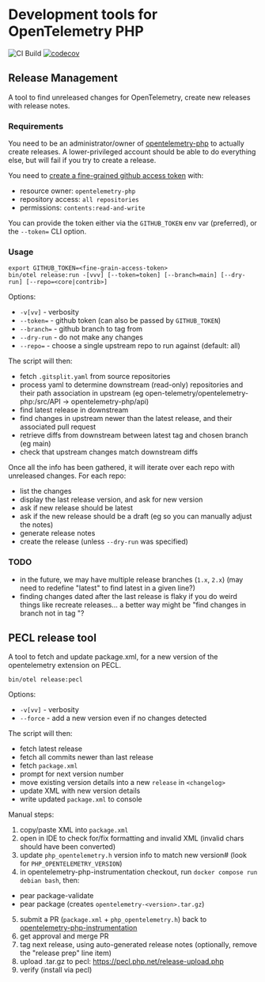 # Development tools for OpenTelemetry PHP

![CI Build](https://github.com/opentelemetry-php/dev-tools/workflows/PHP%20QA/badge.svg)
[![codecov](https://codecov.io/gh/opentelemetry-php/dev-tools/branch/main/graph/badge.svg?token=DSL6OW6TGC)](https://codecov.io/gh/opentelemetry-php/dev-tools)

## Release Management

A tool to find unreleased changes for OpenTelemetry, create new releases with release notes.

### Requirements

You need to be an administrator/owner of [opentelemetry-php](https://github.com/opentelemetry-php) to actually create releases. A lower-privileged account
should be able to do everything else, but will fail if you try to create a release.

You need to [create a fine-grained github access token](https://github.com/settings/personal-access-tokens/new) with:
* resource owner: `opentelemetry-php`
* repository access: `all repositories`
* permissions: `contents:read-and-write`

You can provide the token either via the `GITHUB_TOKEN` env var (preferred), or the `--token=` CLI option.

### Usage

```shell
export GITHUB_TOKEN=<fine-grain-access-token>
bin/otel release:run -[vvv] [--token=token] [--branch=main] [--dry-run] [--repo=<core|contrib>]
```

Options:
- `-v[vv]` - verbosity
- `--token=` - github token (can also be passed by `GITHUB_TOKEN`)
- `--branch=` - github branch to tag from
- `--dry-run` - do not make any changes
- `--repo=` - choose a single upstream repo to run against (default: all)

The script will then:
* fetch `.gitsplit.yaml` from source repositories
* process yaml to determine downstream (read-only) repositories and their path association in upstream (eg open-telemetry/opentelemetry-php:/src/API -> opentelemetry-php/api)
* find latest release in downstream
* find changes in upstream newer than the latest release, and their associated pull request
* retrieve diffs from downstream between latest tag and chosen branch (eg main)
* check that upstream changes match downstream diffs

Once all the info has been gathered, it will iterate over each repo with unreleased changes. For each repo:
* list the changes
* display the last release version, and ask for new version
* ask if new release should be latest
* ask if the new release should be a draft (eg so you can manually adjust the notes)
* generate release notes
* create the release (unless `--dry-run` was specified)

### TODO
* in the future, we may have multiple release branches (`1.x`, `2.x`) (may need to redefine "latest" to find latest in a given line?)
* finding changes dated after the last release is flaky if you do weird things like recreate releases... a better way might be "find changes in branch <source> not in tag <latest>"?

## PECL release tool

A tool to fetch and update package.xml, for a new version of the opentelemetry extension on PECL.

```shell
bin/otel release:pecl
```

Options:
- `-v[vv]` - verbosity
- `--force` - add a new version even if no changes detected

The script will then:
* fetch latest release
* fetch all commits newer than last release
* fetch `package.xml`
* prompt for next version number
* move existing version details into a new `release` in `<changelog>`
* update XML with new version details
* write updated `package.xml` to console

Manual steps:
1. copy/paste XML into `package.xml`
2. open in IDE to check for/fix formatting and invalid XML (invalid chars should have been converted)
3. update `php_opentelemetry.h` version info to match new version# (look for `PHP_OPENTELEMETRY_VERSION`)
4. in opentelemetry-php-instrumentation checkout, run `docker compose run debian bash`, then:
  * pear package-validate
  * pear package (creates `opentelemetry-<version>.tar.gz`)
5. submit a PR (`package.xml` + `php_opentelemetry.h`) back to [opentelemetry-php-instrumentation](https://github.com/open-telemetry/opentelemetry-php-instrumentation)
6. get approval and merge PR
7. tag next release, using auto-generated release notes (optionally, remove the "release prep" line item)
8. upload .tar.gz to pecl: https://pecl.php.net/release-upload.php
9. verify (install via pecl)
